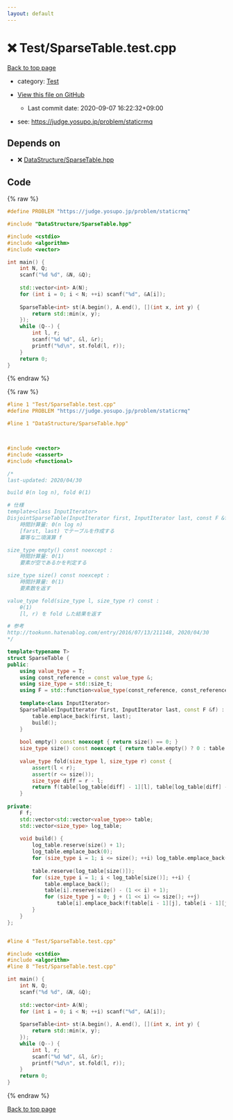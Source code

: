 ```yaml
---
layout: default
---
```


<!-- mathjax config similar to math.stackexchange -->
<script type="text/javascript" async
  src="https://cdnjs.cloudflare.com/ajax/libs/mathjax/2.7.5/MathJax.js?config=TeX-MML-AM_CHTML">
</script>
<script type="text/x-mathjax-config">
  MathJax.Hub.Config({
    TeX: { equationNumbers: { autoNumber: "AMS" }},
    tex2jax: {
      inlineMath: [ ['$','$'] ],
      processEscapes: true
    },
    "HTML-CSS": { matchFontHeight: false },
    displayAlign: "left",
    displayIndent: "2em"
  });
</script>

<script type="text/javascript" src="https://cdnjs.cloudflare.com/ajax/libs/jquery/3.4.1/jquery.min.js"></script>
<script src="https://cdn.jsdelivr.net/npm/jquery-balloon-js@1.1.2/jquery.balloon.min.js" integrity="sha256-ZEYs9VrgAeNuPvs15E39OsyOJaIkXEEt10fzxJ20+2I=" crossorigin="anonymous"></script>
<script type="text/javascript" src="../../assets/js/copy-button.js"></script>
<link rel="stylesheet" href="../../assets/css/copy-button.css" />


# :x: Test/SparseTable.test.cpp

<a href="../../index.html">Back to top page</a>

* category: <a href="../../index.html#0cbc6611f5540bd0809a388dc95a615b">Test</a>
* <a href="{{ site.github.repository_url }}/blob/master/Test/SparseTable.test.cpp">View this file on GitHub</a>
    - Last commit date: 2020-09-07 16:22:32+09:00


* see: <a href="https://judge.yosupo.jp/problem/staticrmq">https://judge.yosupo.jp/problem/staticrmq</a>


## Depends on

* :x: <a href="../../library/DataStructure/SparseTable.hpp.html">DataStructure/SparseTable.hpp</a>


## Code

<a id="unbundled"></a>
{% raw %}
```cpp
#define PROBLEM "https://judge.yosupo.jp/problem/staticrmq"

#include "DataStructure/SparseTable.hpp"

#include <cstdio>
#include <algorithm>
#include <vector>

int main() {
	int N, Q;
	scanf("%d %d", &N, &Q);
	
	std::vector<int> A(N);
	for (int i = 0; i < N; ++i) scanf("%d", &A[i]);
	
	SparseTable<int> st(A.begin(), A.end(), [](int x, int y) {
		return std::min(x, y);
	});
	while (Q--) {
		int l, r;
		scanf("%d %d", &l, &r);
		printf("%d\n", st.fold(l, r));
	}
	return 0;
}
```
{% endraw %}

<a id="bundled"></a>
{% raw %}
```cpp
#line 1 "Test/SparseTable.test.cpp"
#define PROBLEM "https://judge.yosupo.jp/problem/staticrmq"

#line 1 "DataStructure/SparseTable.hpp"



#include <vector>
#include <cassert>
#include <functional>

/*
last-updated: 2020/04/30

build θ(n log n), fold θ(1)

# 仕様
template<class InputIterator>
DisjointSparseTable(InputIterator first, InputIterator last, const F &f) :
	時間計算量: Θ(n log n)
	[farst, last) でテーブルを作成する
	冪等な二項演算 f

size_type empty() const noexcept :
	時間計算量: Θ(1)
	要素が空であるかを判定する

size_type size() const noexcept :
	時間計算量: Θ(1)
	要素数を返す

value_type fold(size_type l, size_type r) const :
	θ(1)
	[l, r) を fold した結果を返す

# 参考
http://tookunn.hatenablog.com/entry/2016/07/13/211148, 2020/04/30
*/

template<typename T>
struct SparseTable {
public:
	using value_type = T;
	using const_reference = const value_type &;
	using size_type = std::size_t;
	using F = std::function<value_type(const_reference, const_reference)>;
	
	template<class InputIterator>
	SparseTable(InputIterator first, InputIterator last, const F &f) : f(f) {
		table.emplace_back(first, last);
		build();
	}
	
	bool empty() const noexcept { return size() == 0; }
	size_type size() const noexcept { return table.empty() ? 0 : table.front().size(); }
	
	value_type fold(size_type l, size_type r) const {
		assert(l < r);
		assert(r <= size());
		size_type diff = r - l;
		return f(table[log_table[diff] - 1][l], table[log_table[diff] - 1][r - (1 << log_table[diff] - 1)]);
	}
	
private:
	F f;
	std::vector<std::vector<value_type>> table;
	std::vector<size_type> log_table;
	
	void build() {
		log_table.reserve(size() + 1);
		log_table.emplace_back(0);
		for (size_type i = 1; i <= size(); ++i) log_table.emplace_back(log_table[i >> 1] + 1);
		
		table.reserve(log_table[size()]);
		for (size_type i = 1; i < log_table[size()]; ++i) {
			table.emplace_back();
			table[i].reserve(size() - (1 << i) + 1);
			for (size_type j = 0; j + (1 << i) <= size(); ++j)
				table[i].emplace_back(f(table[i - 1][j], table[i - 1][j + (1 << i - 1)]));
		}
	}
};


#line 4 "Test/SparseTable.test.cpp"

#include <cstdio>
#include <algorithm>
#line 8 "Test/SparseTable.test.cpp"

int main() {
	int N, Q;
	scanf("%d %d", &N, &Q);
	
	std::vector<int> A(N);
	for (int i = 0; i < N; ++i) scanf("%d", &A[i]);
	
	SparseTable<int> st(A.begin(), A.end(), [](int x, int y) {
		return std::min(x, y);
	});
	while (Q--) {
		int l, r;
		scanf("%d %d", &l, &r);
		printf("%d\n", st.fold(l, r));
	}
	return 0;
}

```
{% endraw %}

<a href="../../index.html">Back to top page</a>


